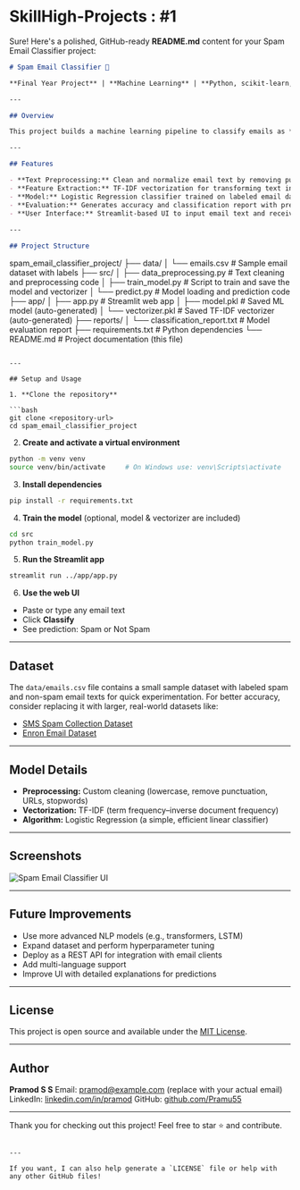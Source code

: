 # SkillHigh-Projects : #1

Sure! Here's a polished, GitHub-ready **README.md** content for your Spam Email Classifier project:

```markdown
# Spam Email Classifier 📧

**Final Year Project** | **Machine Learning** | **Python, scikit-learn, Streamlit**

---

## Overview

This project builds a machine learning pipeline to classify emails as **Spam** or **Not Spam**. It covers all key stages including data preprocessing, feature extraction using TF-IDF, model training with Logistic Regression, evaluation, and an interactive web app using Streamlit.

---

## Features

- **Text Preprocessing:** Clean and normalize email text by removing punctuation, URLs, and stopwords.
- **Feature Extraction:** TF-IDF vectorization for transforming text into numerical features.
- **Model:** Logistic Regression classifier trained on labeled email data.
- **Evaluation:** Generates accuracy and classification report with precision, recall, and F1-score.
- **User Interface:** Streamlit-based UI to input email text and receive real-time spam predictions.
  
---

## Project Structure

```

spam\_email\_classifier\_project/
├── data/
│   └── emails.csv               # Sample email dataset with labels
├── src/
│   ├── data\_preprocessing.py   # Text cleaning and preprocessing code
│   ├── train\_model.py          # Script to train and save the model and vectorizer
│   └── predict.py              # Model loading and prediction code
├── app/
│   ├── app.py                  # Streamlit web app
│   ├── model.pkl               # Saved ML model (auto-generated)
│   └── vectorizer.pkl          # Saved TF-IDF vectorizer (auto-generated)
├── reports/
│   └── classification\_report.txt # Model evaluation report
├── requirements.txt            # Python dependencies
└── README.md                   # Project documentation (this file)

````

---

## Setup and Usage

1. **Clone the repository**

```bash
git clone <repository-url>
cd spam_email_classifier_project
````

2. **Create and activate a virtual environment**

```bash
python -m venv venv
source venv/bin/activate     # On Windows use: venv\Scripts\activate
```

3. **Install dependencies**

```bash
pip install -r requirements.txt
```

4. **Train the model** (optional, model & vectorizer are included)

```bash
cd src
python train_model.py
```

5. **Run the Streamlit app**

```bash
streamlit run ../app/app.py
```

6. **Use the web UI**

* Paste or type any email text
* Click **Classify**
* See prediction: Spam or Not Spam

---

## Dataset

The `data/emails.csv` file contains a small sample dataset with labeled spam and non-spam email texts for quick experimentation. For better accuracy, consider replacing it with larger, real-world datasets like:

* [SMS Spam Collection Dataset](https://archive.ics.uci.edu/ml/datasets/sms+spam+collection)
* [Enron Email Dataset](https://www.cs.cmu.edu/~enron/)

---

## Model Details

* **Preprocessing:** Custom cleaning (lowercase, remove punctuation, URLs, stopwords)
* **Vectorization:** TF-IDF (term frequency–inverse document frequency)
* **Algorithm:** Logistic Regression (a simple, efficient linear classifier)

---

## Screenshots

![Spam Email Classifier UI](https://dummyimage.com/800x450/121212/ffffff\&text=Spam+Email+Classifier+Demo)

---

## Future Improvements

* Use more advanced NLP models (e.g., transformers, LSTM)
* Expand dataset and perform hyperparameter tuning
* Deploy as a REST API for integration with email clients
* Add multi-language support
* Improve UI with detailed explanations for predictions

---

## License

This project is open source and available under the [MIT License](LICENSE).

---

## Author

**Pramod S S**
Email: [pramod@example.com](mailto:pramod@example.com) (replace with your actual email)
LinkedIn: [linkedin.com/in/pramod](https://linkedin.com/in/pramod)
GitHub: [github.com/Pramu55](https://github.com/Pramu55)

---

Thank you for checking out this project! Feel free to star ⭐ and contribute.

```

---

If you want, I can also help generate a `LICENSE` file or help with any other GitHub files!
```
